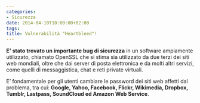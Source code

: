 ```yaml
---
categories:
- Sicurezza
date: 2014-04-10T10:00:00+02:00
tags:
title: Vulnerabilità "Heartbleed"!
---
```

**E’ stato trovato un importante bug di sicurezza** in un software ampiamente utilizzato, chiamato OpenSSL che si stima sia utilizzato da due terzi dei siti web mondiali, oltre che dai server di posta elettronica e da molti altri servizi, come quelli di messaggistica, chat e reti private virtuali.

E’ fondamentale per gli utenti cambiare le password dei siti web affetti dal problema, tra cui: **Google, Yahoo, Facebook, Flickr, Wikimedia, Dropbox, Tumblr, Lastpass, SoundCloud ed Amazon Web Service**.

